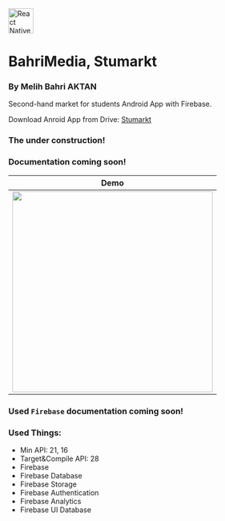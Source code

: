<img src="https://github.com/melihbahri/BahriMedia/blob/master/screenshots/logo.png?raw=true" alt="React Native Starter Kit" width="50" />

# BahriMedia, Stumarkt
### By Melih Bahri AKTAN

Second-hand market for students Android App with Firebase.

Download Anroid App from Drive: [Stumarkt](https://"")

### The under construction!
### Documentation coming soon!

|Demo|
|:-:|
|<img src="https://github.com/melihbahri/BahriMedia/blob/master/screenshots/Screenshot_2019-07-13-12-15-11.png" height="400">|

### Used `Firebase` documentation coming soon!

### Used Things:
- Min API: 21, 16
- Target&Compile API: 28
- Firebase
- Firebase Database
- Firebase Storage
- Firebase Authentication
- Firebase Analytics
- Firebase UI Database
